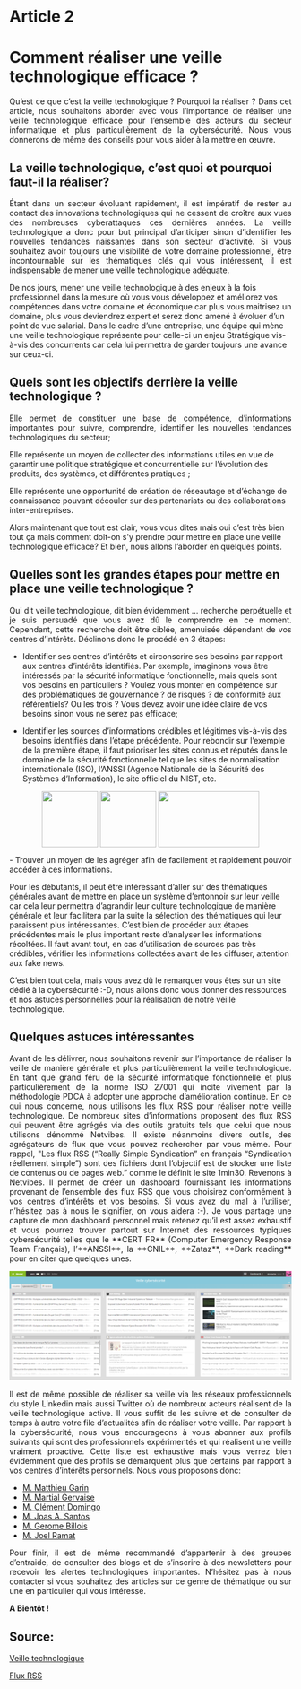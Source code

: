 # Article 2
# Comment réaliser une veille technologique efficace ?
<p align="justify">
Qu’est ce que c’est la veille technologique ? Pourquoi la réaliser ? Dans cet article, nous souhaitons aborder avec vous l’importance de réaliser une veille technologique efficace pour l’ensemble des acteurs du secteur informatique et plus particulièrement de la cybersécurité. Nous vous donnerons de même des conseils pour vous aider à la mettre en œuvre. 
</p>

## La veille technologique, c’est quoi et pourquoi faut-il la réaliser? 

<p align="justify">
Étant dans un secteur évoluant rapidement, il est impératif de rester au contact des innovations technologiques qui ne cessent de croître aux vues des nombreuses cyberattaques ces dernières années. La veille technologique a donc pour but principal d’anticiper sinon d’identifier les nouvelles tendances naissantes dans son secteur d’activité. Si vous souhaitez avoir toujours une visibilité de votre domaine professionnel, être incontournable sur les thématiques clés qui vous intéressent, il est indispensable de mener une veille technologique adéquate.

De nos jours, mener une veille technologique à des enjeux à la fois professionnel dans la mesure où vous vous développez et améliorez vos compétences dans votre domaine et économique car plus vous maitrisez un domaine, plus vous deviendrez expert et serez donc amené à évoluer d’un point de vue salarial. Dans le cadre d’une entreprise, une équipe qui mène une veille technologique représente pour celle-ci un enjeu Stratégique vis-à-vis des concurrents car cela lui permettra de garder toujours une avance sur ceux-ci.
</p>

## Quels sont les objectifs derrière la veille technologique ?

<p align="justify">
Elle permet de constituer une base de compétence, d’informations importantes pour suivre, comprendre, identifier les nouvelles tendances technologiques du secteur;

Elle représente un moyen de collecter des informations utiles en vue de garantir une politique stratégique et concurrentielle sur l’évolution des produits, des  systèmes, et différentes  pratiques  ;

Elle représente une opportunité de création de réseautage et d’échange de connaissance pouvant découler sur des partenariats ou des collaborations inter-entreprises.

Alors maintenant que tout est clair, vous vous dites mais oui c’est très bien tout ça mais comment doit-on s'y prendre pour mettre en place une veille technologique efficace?  Et bien, nous allons l’aborder en quelques points.
</p>

## Quelles sont les grandes étapes pour mettre en place une veille technologique ?

<p align="justify">
Qui dit veille technologique, dit bien évidemment … recherche perpétuelle et je suis persuadé que vous avez dû le comprendre en ce moment. Cependant, cette recherche doit être ciblée, amenuisée dépendant de vos centres d’intérêts. Déclinons donc le procédé en 3 étapes:

- Identifier ses centres d’intérêts et circonscrire ses besoins par rapport aux centres d’intérêts identifiés. Par exemple, imaginons vous être intéressés par la sécurité informatique fonctionnelle, mais quels sont vos besoins en particuliers ? Voulez vous monter en compétence sur des problématiques de gouvernance ? de risques ? de conformité aux référentiels? Ou les trois ? Vous devez avoir une idée claire de vos besoins sinon vous ne serez pas efficace;

- Identifier les sources d’informations crédibles et légitimes vis-à-vis des besoins identifiés dans l’étape précédente. Pour rebondir sur l’exemple de la première étape, il faut prioriser les sites connus et réputés dans le domaine de la sécurité fonctionnelle tel que les sites de normalisation internationale (ISO), l’ANSSI (Agence Nationale de la Sécurité des Systèmes d’Information), le site officiel du NIST, etc.
</p>

<p align="center">
<img src="https://upload.wikimedia.org/wikipedia/fr/thumb/d/d9/ANSSI_Logo.svg/1200px-ANSSI_Logo.svg.png" width="100" height="100" align="center">  <img src="https://upload.wikimedia.org/wikipedia/commons/thumb/e/e3/ISO_Logo_%28Red_square%29.svg/1200px-ISO_Logo_%28Red_square%29.svg.png" width="100" height="100" align="center">  <img src="https://www.synetis.com/wp-content/uploads/2015/04/NIST_Logo.jpg" width="180" height="100" align="center">
</p>

<p align="justify">
- Trouver un moyen de les agréger afin de facilement et rapidement pouvoir accéder à ces informations.

Pour les débutants, il peut être intéressant d’aller sur des thématiques générales avant de mettre en place un système d’entonnoir sur leur veille car cela leur permettra d’agrandir leur culture technologique de manière générale et leur facilitera par la suite la sélection des thématiques qui leur paraissent plus intéressantes.
C’est bien de procéder aux étapes précédentes mais le plus important reste d’analyser les informations récoltées. Il faut avant tout, en cas d’utilisation de sources pas très crédibles, vérifier les informations collectées avant de les diffuser, attention aux fake news.

C’est bien tout cela, mais vous avez dû le remarquer vous êtes sur un site dédié à la cybersécurité :-D, nous allons donc vous donner des ressources et nos astuces personnelles pour la réalisation de notre veille technologique.
</p>

## Quelques astuces intéressantes

<p align="justify">
Avant de les délivrer, nous souhaitons revenir sur l’importance de réaliser la veille de manière générale et plus particulièrement la veille technologique. En tant que grand féru de la sécurité informatique fonctionnelle et plus particulièrement de la norme ISO 27001 qui incite vivement par la méthodologie PDCA à adopter une approche d’amélioration continue. 
En ce qui nous concerne, nous utilisons les flux RSS pour réaliser notre veille technologique. De nombreux sites d’informations proposent des flux RSS qui peuvent être agrégés via des outils gratuits tels que celui que nous utilisons dénommé Netvibes. Il existe néanmoins divers outils, des agrégateurs de flux que vous pouvez rechercher par vous même.
Pour rappel, "Les flux RSS (“Really Simple Syndication” en français “Syndication réellement simple”) sont des fichiers dont l’objectif est de stocker une liste de contenus ou de pages web.” comme le définit le site 1min30. 
Revenons à Netvibes. Il permet de créer un dashboard fournissant les informations provenant de l’ensemble des flux RSS que vous choisirez conformément à vos centres d’intérêts et vos besoins. Si vous avez du mal à l’utiliser, n’hésitez pas à nous le signifier, on vous aidera :-).
Je vous partage une capture de mon dashboard personnel mais retenez qu’il est assez exhaustif et vous pourrez trouver partout sur Internet des ressources typiques cybersécurité telles que le **CERT FR** (Computer Emergency Response Team Français), l’**ANSSI**, la **CNIL**, **Zataz**, **Dark reading** pour en citer que quelques unes.
</p>

![Netvibes](Netvibes.png)

<p align="justify">
Il est de même possible de réaliser sa veille via les réseaux professionnels du style Linkedin mais aussi Twitter  où de nombreux acteurs réalisent de la veille technologique active. Il vous suffit de les suivre et de consulter de temps à autre votre file d’actualités afin de réaliser votre veille.
Par rapport à la cybersécurité, nous vous encourageons à vous abonner aux profils suivants qui sont des professionnels expérimentés et qui réalisent une veille vraiment proactive. 
Cette liste est exhaustive mais vous verrez bien évidemment que des profils se démarquent plus que certains par rapport à vos centres d’intérêts personnels. Nous vous proposons donc:
</p>

- [M. Matthieu Garin](https://www.linkedin.com/in/matthieu-garin-3336481?miniProfileUrn=urn%3Ali%3Afs_miniProfile%3AACoAAABF09cBV8SxQpfKMC_4DtEfRLTp7_RH7H8&lipi=urn%3Ali%3Apage%3Ad_flagship3_search_srp_all%3ByYCbm%2BfuQFSaZqA%2Bg2Pj8g%3D%3D)
- [M. Martial Gervaise](https://www.linkedin.com/in/martial-gervaise-840737a4?miniProfileUrn=urn%3Ali%3Afs_miniProfile%3AACoAABYtevAB0Cg1QIPQABUfuRtg2UtqG8-22dE&lipi=urn%3Ali%3Apage%3Ad_flagship3_search_srp_all%3BMknthnoNRa%2B3O%2Fk%2BaO0y6Q%3D%3D)
- [M. Clément Domingo](https://www.linkedin.com/in/clementdomingo?miniProfileUrn=urn%3Ali%3Afs_miniProfile%3AACoAAA0NTOMBxL1sCPJQBFt6pgwlBEeL-ADVvr8&lipi=urn%3Ali%3Apage%3Ad_flagship3_search_srp_all%3B%2BK%2Fl3hfBTpOloC8kt9dEJg%3D%3D)
- [M. Joas A. Santos](https://www.linkedin.com/in/joas-antonio-dos-santos?miniProfileUrn=urn%3Ali%3Afs_miniProfile%3AACoAACQUGCUBpvQerFv0ut2s0MSLX9IwuKJJrbU&lipi=urn%3Ali%3Apage%3Ad_flagship3_search_srp_all%3BJcPAARBOTNK9NVXquj14lQ%3D%3D)
- [M. Gerome Billois](https://www.linkedin.com/in/gbillois?miniProfileUrn=urn%3Ali%3Afs_miniProfile%3AACoAAABcou4BCFV4rXmezf7l3raMTguOTst_wVA&lipi=urn%3Ali%3Apage%3Ad_flagship3_search_srp_all%3BQ7UONuyQSVuUlwD1WOluag%3D%3D)
- [M. Joel Ramat](https://www.linkedin.com/in/joelramat?miniProfileUrn=urn%3Ali%3Afs_miniProfile%3AACoAAAFmAvkBBk3oQLkRVllWpfKghF3z0XOohhM&lipi=urn%3Ali%3Apage%3Ad_flagship3_search_srp_people%3BYkELqH2JREqX36NURbdNsA%3D%3D)

<p align="justify">
Pour finir, il est de même recommandé d’appartenir à des groupes d’entraide, de consulter des blogs et de s’inscrire à des newsletters pour recevoir les alertes technologiques importantes. 
N’hésitez pas à nous contacter si vous souhaitez des articles sur ce genre de thématique ou sur une en particulier qui vous intéresse.
</p>

**A Bientôt !**

## Source:
[Veille technologique](https://www.kbcrawl.com/fr/intelligence-economique/veille-innovation/veille-technologique-reponse-aux-enjeux-dinnovation/#:~:text=La%20veille%20technologique%2C%20c'est,d%C3%A9velopper%20et%20exploiter%20des%20inventions.)

[Flux RSS](https://www.1min30.com/dictionnaire-du-web/flux-rss)

